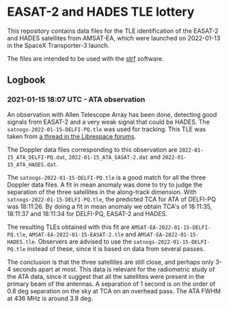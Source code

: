 # EASAT-2 and HADES TLE lottery

This repository contains data files for the TLE identification of the EASAT-2
and HADES satellites from AMSAT-EA, which were launched on 2022-01-13 in the
SpaceX Transporter-3 launch.

The files are intended to be used with the [strf](https://github.com/cbassa/strf)
software.

## Logbook

### 2021-01-15 18:07 UTC - ATA observation

An observation with Allen Telescope Array has been done, detecting good signals
from EASAT-2 and a very weak signal that could be HADES. The `satnogs-2022-01-15-DELFI-PQ.tle` was used for tracking. This TLE was taken from
[a thread in the Librespace forums](https://community.libre.space/t/spacex-f9-transporter-3-2022-01-13-15-25utc/8776/51).

The Doppler data files corresponding to this observation are `2022-01-15_ATA_DELFI-PQ.dat`,
`2022-01-15_ATA_EASAT-2.dat` and `2022-01-15_ATA_HADES.dat`.

The `satnogs-2022-01-15-DELFI-PQ.tle` is a good match for all the three Doppler
data files. A fit in mean anomaly was done to try to judge the separation of the
three satellites in the along-track dimension. With
`satnogs-2022-01-15-DELFI-PQ.tle`, the predicted TCA for ATA of DELFI-PQ was
18:11:26. By doing a fit in mean anomaly we obtain TCA's of 18:11:35, 18:11:37
and 18:11:34 for DELFI-PQ, EASAT-2 and HADES.

The resulting TLEs obtained with this fit are
`AMSAT-EA-2022-01-15-DELFI-PQ.tle`, `AMSAT-EA-2022-01-15-EASAT-2.tle` and
`AMSAT-EA-2022-01-15-HADES.tle`. Observers are advised to use the
`satnogs-2022-01-15-DELFI-PQ.tle` instead of these, since it is based on data
from several passes.

The conclusion is that the three satellites are still close, and perhaps only
3-4 seconds apart at most. This data is relevant for the radiometric study of
the ATA data, since it suggest that all the satellites were present in the
primary beam of the antennas. A separation of 1 second is on the order of 0.8
deg separation on the sky at TCA on an overhead pass. The ATA FWHM at 436 MHz
is around 3.8 deg.
